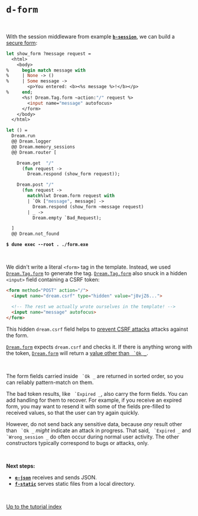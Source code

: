 # `d-form`

<br>

With the session middleware from example [**`b-session`**](../b-session#files),
we can build a [secure form](https://aantron.github.io/dream/#forms):

```ocaml
let show_form ?message request =
  <html>
    <body>
%     begin match message with
%     | None -> ()
%     | Some message ->
        <p>You entered: <b><%s message %>!</b></p>
%     end;
      <%s! Dream.Tag.form ~action:"/" request %>
        <input name="message" autofocus>
      </form>
    </body>
  </html>

let () =
  Dream.run
  @@ Dream.logger
  @@ Dream.memory_sessions
  @@ Dream.router [

    Dream.get  "/"
      (fun request ->
        Dream.respond (show_form request));

    Dream.post "/"
      (fun request ->
        match%lwt Dream.form request with
        | `Ok ["message", message] ->
          Dream.respond (show_form ~message request)
        | _ ->
          Dream.empty `Bad_Request);

  ]
  @@ Dream.not_found
```

<pre><code><b>$ dune exec --root . ./form.exe</b></code></pre>

<br>

We didn't write a literal `<form>` tag in the template. Instead, we used
[`Dream.Tag.form`](https://aantron.github.io/dream/#module-Tag) to generate the
tag. [`Dream.Tag.form`](https://aantron.github.io/dream/#module-Tag) also snuck
in a hidden `<input>` field containing a CSRF token:

```html
<form method="POST" action="/">
  <input name="dream.csrf" type="hidden" value="j8vjZ6...">

  <!-- The rest we actually wrote ourselves in the template! -->
  <input name="message" autofocus>
</form>
```

This hidden `dream.csrf` field helps to
[prevent CSRF attacks](https://cheatsheetseries.owasp.org/cheatsheets/Cross-Site_Request_Forgery_Prevention_Cheat_Sheet.html)
attacks against the form.

[`Dream.form`](https://aantron.github.io/dream/#val-form) expects `dream.csrf`
and checks it. If there is anything wrong with the token,
[`Dream.form`](https://aantron.github.io/dream/#val-form) will return a [value
other than `` `Ok _``](https://aantron.github.io/dream/#type-form_result).

<br>

The form fields carried inside `` `Ok _`` are returned in sorted order, so you
can reliably pattern-match on them.

The bad token results, like `` `Expired _``, also carry the form fields. You can
add handling for them to recover. For example, if you receive an expired form,
you may want to resend it with some of the fields pre-filled to received
values, so that the user can try again quickly.

However, do not send back any sensitive data, because *any* result other than
`` `Ok _`` *might* indicate an attack in progress. That said, `` `Expired _``
and `` `Wrong_session _`` do often occur during normal user activity. The other
constructors typically correspond to bugs or attacks, only.

<br>

**Next steps:**

- [**`e-json`**](../e-json#files) receives and sends JSON.
- [**`f-static`**](../f-static#files) serves static files from a local
  directory.

<br>

[Up to the tutorial index](../#readme)

